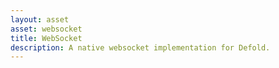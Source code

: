 ```yaml
---
layout: asset
asset: websocket
title: WebSocket
description: A native websocket implementation for Defold.
---
```

